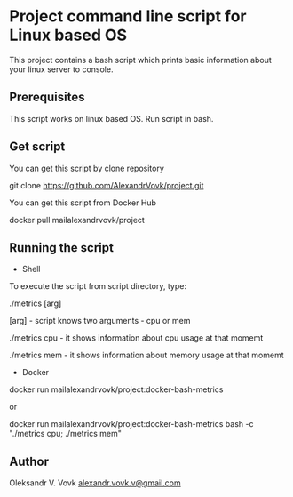 Project command line script for Linux based OS
==============================================

This project contains a bash script which prints basic information about your linux server to console.

Prerequisites
-------------

This script works on linux based OS.
Run script in bash.


Get script
----------

You can get this script by clone repository

git clone https://github.com/AlexandrVovk/project.git

You can get this script from Docker Hub

docker pull mailalexandrvovk/project



Running the script
------------------

- Shell 

To execute the script from script directory, type:

./metrics [arg]

[arg] - script knows two arguments - cpu or mem

./metrics cpu - it shows information about cpu usage at that momemt

./metrics mem - it shows information about memory usage at that momemt 

- Docker

docker run  mailalexandrvovk/project:docker-bash-metrics

or

docker run mailalexandrvovk/project:docker-bash-metrics bash -c "./metrics cpu; ./metrics mem"


Author
------

Oleksandr V. Vovk 
alexandr.vovk.v@gmail.com
